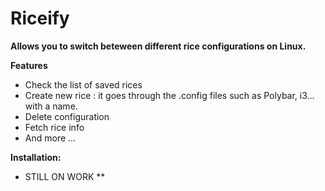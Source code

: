 # Riceify

<strong>Allows you to switch beteween different rice configurations on Linux.</strong>

**Features**
<ul>
  <li>Check the list of saved rices</li>
  <li>Create new rice : it goes through the .config files such as Polybar, i3... with a name.</li>
  <li>Delete configuration</li>
  <li>Fetch rice info</li>
  <li>And more ...</li>
</ul>

**Installation:**

* STILL ON WORK **
